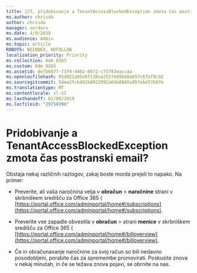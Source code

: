 ```yaml
---
title: 127, pridobivanje a TenantAccessBlockedException zmota čas postranski email?
ms.author: chrisda
author: chrisda
manager: serdars
ms.date: 4/9/2018
ms.audience: Admin
ms.topic: article
ROBOTS: NOINDEX, NOFOLLOW
localization_priority: Priority
ms.collection: Adm_O365
ms.custom: Adm_O365
ms.assetid: de7b6877-f3f9-4402-8072-c73783aaccaa
ms.openlocfilehash: 05d021a95e0f138ce2557e09bb0a657c67af9c92
ms.sourcegitcommit: 5dee2fcb492bd922092a6de8045a95febe57b97e
ms.translationtype: MT
ms.contentlocale: sl-SI
ms.lasthandoff: 02/06/2019
ms.locfileid: "29758396"
---
```

# <a name="getting-a-tenantaccessblockedexception-error-when-accessing-email"></a>Pridobivanje a TenantAccessBlockedException zmota čas postranski email?

Obstaja nekaj različnih razlogov, zakaj boste morda prejeli to napako. Na primer:
  
- Preverite, ali vaša naročnina velja v **obračun** \> **naročnine** strani v skrbniškem središču za Office 365 ( [https://portal.office.com/adminportal/home#/subscriptions](https://portal.office.com/adminportal/home#/subscriptions).
    
- Preverite vse zapadle obvestila v **obračun** \> strani **menice** v skrbniškem središču za Office 365 ( [https://portal.office.com/adminportal/home#/billoverview](https://portal.office.com/adminportal/home#/billoverview).
    
- Če in obračunavanje naročnine za svoj račun so bili nedavno posodobljeni, porabite čas za spremembe promovirati. Poskusite znova v nekaj minutah, in če se težava znova pojavi, se obrnite na nas.
    

